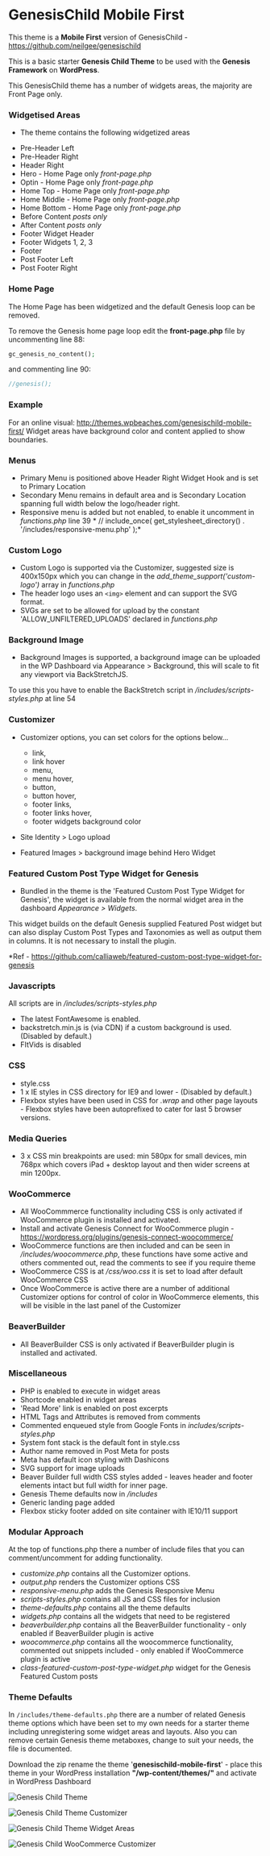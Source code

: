 # GenesisChild Mobile First

This theme is a **Mobile First** version of GenesisChild - https://github.com/neilgee/genesischild

This is a basic starter **Genesis Child Theme** to be used with the **Genesis Framework** on **WordPress**.

This GenesisChild theme has a number of widgets areas, the majority are Front Page only.

### Widgetised Areas
- The theme contains the following widgetized areas
* Pre-Header Left
* Pre-Header Right
* Header Right
* Hero - Home Page only *front-page.php*
* Optin - Home Page only *front-page.php*
* Home Top - Home Page only *front-page.php*
* Home Middle - Home Page only *front-page.php*
* Home Bottom - Home Page only *front-page.php*
* Before Content *posts only*
* After Content *posts only*
* Footer Widget Header
* Footer Widgets 1, 2, 3
* Footer
* Post Footer Left
* Post Footer Right

### Home Page
The Home Page has been widgetized and the default Genesis loop can be removed.


To remove the Genesis home page loop edit the **front-page.php** file by uncommenting line 88:
```php
gc_genesis_no_content();
```

and commenting line 90:
```php
//genesis();
```

### Example
For an online visual:
http://themes.wpbeaches.com/genesischild-mobile-first/
Widget areas have background color and content applied to show boundaries.

### Menus
- Primary Menu is positioned above Header Right Widget Hook and is set to Primary Location
- Secondary Menu remains in default area and is Secondary Location spanning full width below the logo/header right.
- Responsive menu is added but not enabled, to enable it uncomment in *functions.php* line 39 *	// include_once( get_stylesheet_directory() . '/includes/responsive-menu.php' );*

### Custom Logo
- Custom Logo is supported via the Customizer, suggested size is 400x150px which you can change in the *add_theme_support('custom-logo')* array in *functions.php*
- The header logo  uses an `<img>` element and can support the SVG format.
- SVGs are set to be allowed for upload by the constant 'ALLOW_UNFILTERED_UPLOADS' declared in *functions.php*

### Background Image
- Background Images is supported, a background image can be uploaded in the WP Dashboard via Appearance > Background, this will scale to fit any viewport via BackStretchJS.

To use this you have to enable the BackStretch script in */includes/scripts-styles.php* at line 54

### Customizer
- Customizer options, you can set colors for the options below...
  - link,
  - link hover
  - menu,
  - menu hover,
  - button,
  - button hover,
  - footer links,
  - footer links hover,
  - footer widgets background color

- Site Identity > Logo upload
- Featured Images > background image behind Hero Widget

### Featured Custom Post Type Widget for Genesis
- Bundled in the theme is the 'Featured Custom Post Type Widget for Genesis', the widget is available from the normal widget area in the dashboard *Appearance > Widgets*.

This widget builds on the default Genesis supplied Featured Post widget but can also display Custom Post Types and Taxonomies as well as output them in columns. It is not necessary to install the plugin.

*Ref - https://github.com/calliaweb/featured-custom-post-type-widget-for-genesis


### Javascripts
All scripts are in */includes/scripts-styles.php*
- The latest FontAwesome is enabled.
- backstretch.min.js is (via CDN) if a custom background is used. (Disabled by default.)
- FItVids is disabled

### CSS
- style.css
- 1 x IE styles in CSS directory for IE9 and lower - (Disabled by default.)
- Flexbox styles have been used in CSS for *.wrap* and other page layouts - Flexbox styles have been autoprefixed to cater for last 5 browser versions.

### Media Queries
- 3 x CSS min breakpoints are used: min 580px for small devices, min 768px which covers iPad + desktop layout and then wider screens at min 1200px.

### WooCommerce
- All WooCommmerce functionality including CSS is only activated if WooCommerce plugin is installed and activated.
- Install and activate Genesis Connect for WooCommerce plugin - https://wordpress.org/plugins/genesis-connect-woocommerce/
- WooCommerce functions are then included and can be seen in */includes/woocommerce.php*, these functions have some active and others commented out, read the comments to see if you require theme
- WooCommerce CSS is at */css/woo.css* it is set to load after default WooCommerce CSS
- Once WooCommerce is active there are a number of additional Customizer options for control of color in WooCommerce elements, this will be visible in the last panel of the Customizer

### BeaverBuilder
- All BeaverBuilder CSS is only activated if BeaverBuilder plugin is installed and activated.

### Miscellaneous
- PHP is enabled to execute in widget areas
- Shortcode enabled in widget areas
- 'Read More' link is enabled on post excerpts
- HTML Tags and Attributes is removed from comments
- Commented enqueued style from Google Fonts in *includes/scripts-styles.php*
- System font stack is the default font in style.css
- Author name removed in Post Meta for posts
- Meta has default icon styling with Dashicons
- SVG support for image uploads
- Beaver Builder full width CSS styles added - leaves header and footer elements intact but full width for inner page.
- Genesis Theme defaults now in */includes*
- Generic landing page added
- Flexbox sticky footer added on site container with IE10/11 support

### Modular Approach
At the top of functions.php there a number of include files that you can comment/uncomment for adding functionality.
- *customize.php* contains all the Customizer options.
- *output.php* renders the Customizer options CSS
- *responsive-menu.php* adds the Genesis Responsive Menu
- *scripts-styles.php* contains all JS and CSS files for inclusion
- *theme-defaults.php* contains all the theme defaults
- *widgets.php* contains all the widgets that need to be registered
- *beaverbuilder.php* contains all the BeaverBuilder functionality - only enabled if BeaverBuilder plugin is active
- *woocommerce.php* contains all the woocommerce functionality, commented out snippets included - only enabled if WooCommerce plugin is active
- *class-featured-custom-post-type-widget.php* widget for the Genesis Featured Custom posts

### Theme Defaults
In `/includes/theme-defaults.php` there are a number of related Genesis theme options which have been set to my own needs for a starter theme including unregistering some widget areas and layouts.
Also you can remove certain Genesis theme metaboxes, change to suit your needs, the file is documented.

Download the zip rename the theme '**genesischild-mobile-first**' - place this theme in your WordPress installation **"/wp-content/themes/"** and activate in WordPress Dashboard

![Genesis Child Theme](http://wpbeaches.com/images/gcmf-screen.png)

![Genesis Child Theme Customizer](https://wpbeaches.com/images/gc-customizer.png)

![Genesis Child Theme Widget Areas](https://wpbeaches.com/images/gc-screen-widgets.png)

![Genesis Child WooCommerce Customizer](https://wpbeaches.com/images/woocommerce-customizer.png)
